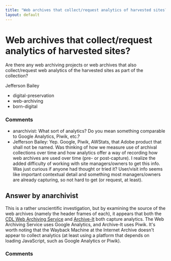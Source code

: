```yaml
---
title: "Web archives that collect/request analytics of harvested sites?"
layout: default
---
```

Web archives that collect/request analytics of harvested sites?
=====================
Are there any web archiving projects or web archives that also
collect/request web analytics of the harvested sites as part of the
collection?

Jefferson Bailey

<ul class="tags"><li class="tag">digital-preservation</li><li class="tag">web-archiving</li><li class="tag">born-digital</li></ul>

### Comments ###
* anarchivist: What sort of analytics? Do you mean something comparable to Google
Analytics, Piwik, etc.?
* Jefferson Bailey: Yep. Google, Piwik, AWStats, that Adobe product that shall not be named.
Was thinking of how we measure use of archival collections over time and
how analytics offer a way of recording how web archives are used over
time (pre- or post-capture). I realize the added difficulty of working
with site managers/owners to get this info. Was just curious if anyone
had thought or tried it? User/visit info seems like important contextual
detail and something most managers/owners are already capturing, so not
hard to get (or request, at least).


Answer by anarchivist
----------------
This is a rather unscientific investigation, but by examining the source
of the web archives (namely the header frames of each), it appears that
both the [CDL Web Archiving Service](http://webarchives.cdlib.org/) and
[Archive-It](http://archive-it.org/) both capture analytics. The Web
Archiving Service uses Google Analytics, and Archive-It uses Piwik. It's
worth noting that the Wayback Machine at the Internet Archive doesn't
appear to collect analytics (at least using a platform that depends on
loading JavaScript, such as Google Analytics or Piwik).

### Comments ###

